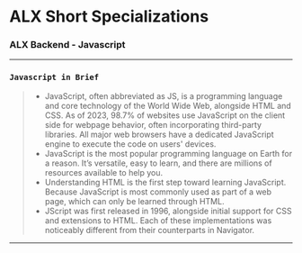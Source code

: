 # ALX Short Specializations
### ALX Backend - Javascript
---
### `Javascript in Brief`
> * JavaScript, often abbreviated as JS, is a programming language and core technology of the World Wide Web, alongside HTML and CSS. As of 2023, 98.7% of websites use JavaScript on the client side for webpage behavior, often incorporating third-party libraries. All major web browsers have a dedicated JavaScript engine to execute the code on users' devices.
> * JavaScript is the most popular programming language on Earth for a reason. It’s versatile, easy to learn, and there are millions of resources available to help you.
> * Understanding HTML is the first step toward learning JavaScript. Because JavaScript is most commonly used as part of a web page, which can only be learned through HTML.
> * JScript was first released in 1996, alongside initial support for CSS and extensions to HTML. Each of these implementations was noticeably different from their counterparts in Navigator.
---
